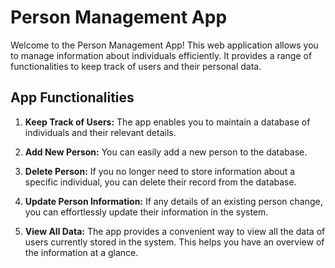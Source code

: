 ﻿# Person Management App

Welcome to the Person Management App! This web application allows you to manage information about individuals efficiently. It provides a range of functionalities to keep track of users and their personal data.

## App Functionalities

1. **Keep Track of Users:** The app enables you to maintain a database of individuals and their relevant details.

2. **Add New Person:** You can easily add a new person to the database.

3. **Delete Person:** If you no longer need to store information about a specific individual, you can delete their record from the database.

4. **Update Person Information:** If any details of an existing person change, you can effortlessly update their information in the system.

5. **View All Data:** The app provides a convenient way to view all the data of users currently stored in the system. This helps you have an overview of the information at a glance.


